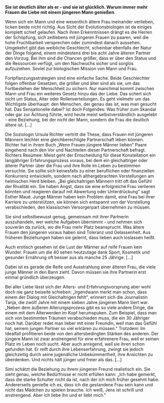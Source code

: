 **Sie ist deutlich älter als er - und sie ist glücklich. Warum immer mehr Frauen die Liebe mit einem jüngeren Mann genießen.**

Wenn sich ein Mann und eine wesentlich ältere Frau ineinander verlieben, ticken beide nicht richtig. Aus Sicht der Evolutionsbiologen ist da einiges komplett schief gelaufen. Nach ihren Erkenntnissen drängt es die Herren der Schöpfung, sich zeitlebens mit jüngeren Frauen zu paaren, weil die hohe Fruchtbarkeit versprechen oder zumindest danach aussehen. Umgekehrt gibt das weibliche Geschlecht, scheinbar ebenfalls der Natur der Dinge folgend, einem mindestens drei bis acht Jahre älteren Partner den Vorzug. Bei ihm sind die Chancen größer, dass er über den Status und die Ressourcen verfügt, um den Nachwuchs sicher und sorglos aufzuziehen. Soviel zur biologischen Mission von Mann und Frau.

Fortpflanzungsstrategien sind eine einfache Sache.
Beide Geschlechter folgen offenbar Gesetzen, die größer und älter sind als sie, um das Fortbestehen der Menschheit zu sichern. Nur manchmal kommt zwischen Mann und Frau ein weiteres Gesetz hinzu das der Liebe. Das schert sich nicht um Status, Alter oder Rollenverteilungen. Es geht vielmehr um das Wichtigste überhaupt: den Menschen, der genau das ist, was man gesucht hat. Das Sensationelle dabei? Ist doch Folgendes: Was früher zum Skandal oder gar zur Ächtung führte, wird heute meist selbstverständlich ausgelebt - eine Beziehung, bei der nicht der Mann, sondern die Frau die deutlich ältere ist. [...] 

Die Soziologin Ursula Richter vertritt die These, dass Frauen mit jüngeren Männern leichter eine gleichberechtigte Partnerschaft leben können. Richter hat in ihrem Buch „Wenn Frauen jüngere Männer lieben" Paare eingehend nach den Vor und Nachteilen dieser Partnerschaft befragt. Richters Resümee: Meist geht der Entscheidung für diese Konstellation ein langjähriger Erfahrungsprozess voraus, bei dem ein gleichaltriger oder älterer Partner über die Frau und ihre Rolle im Leben zu bestimmen versuchte. Sie sollte sich keinesfalls zu einer beruflichen oder finanziellen Konkurrenz entwickeln, sondern nach althergebrachten Vorstellungen am heimischen Herd bleiben. „Bei gleichaltrigen Männern tritt oft das Gefühl der Rivalität ein. Sie haben Angst, dass sie eine erfolgreiche Frau verlieren könnten und reagieren darauf mit Abwertung oder Unterdrückung" sagt Esther Maué.
Junge Männer haben kein Problem damit, eine Frau bei ihrer Karriere zu unterstützen, sie können sich entspannt von der Vorstellung verabschieden, den klassischen Versorgerpart übernehmen zu müssen.

Sie sind selbstbewusst genug, gemeinsam mit ihrer Partnerin auszuhandeln, wer welche Aufgaben übernimmt - und nehmen sich souverän da zurück, wo die Frau mehr Platz beansprucht. Was ältere Frauen den jüngeren voraus haben sind Toleranz und Gelassenheit. Aus früheren Beziehungen haben sie gelernt, dass lieben auch loslassen heißt.

Auch erotisch gesehen ist die Lust der Männer auf reife Frauen kein Wunder. Frauen um die 40 sehen heutzutage dank Sport, Kosmetik und gesunder Ernährung oft besser aus als manche 25 Jährige. [...] 

Dabei ist es gerade die Reife und Ausstrahlung einer älteren Frau, die viele junge Männer in den Bann zieht. Davon müssen sie ihre Partnerin erst einmal gründlich überzeugen.

Bei aller Liebe lässt sich der Alters- und Erfahrungsvorsprung aber wohl doch nie ganz beiseite schieben: „Irgendwann merkt man schon, dass einem der Dialog mit Gleichaltrigen fehlt", erinnert sich die Journalistin Tanja, die zwölf Jahre mit einem sieben Jahre jüngeren Mann liiert war. „Neben dem äußeren Alterungsprozess gibt es so viele andere Dinge, die einem mit dem Älterwerden im Kopf herumspuken. Zum Beispiel, dass man sich von bestimmten Träumen verabschieden muss, die ein 30 Jähriger noch hat. Darüber redet man lieber mit einer Freundin, weil man das Gefühl hat, seinem jungen Partner so viel erklären zu müssen." Trotzdem: Im Idealfall profitieren beide von den altersbedingten Stärken des anderen. Der jüngere Mann ist zwar anstrengend für eine erfahrenere Frau, weil er seinen Platz im Leben noch sucht. Aber auch anregend, weil sie ihren schon gefunden hat. Er reift durch ihre Lebenserfahrung, zwingt sie jedoch gleichzeitig durch seine jugendliche Unbekümmertheit, ihre Ansichten zu überdenken. Und nichts hält jünger und freier als das. [...]

Simi schätzt die Beziehung zu ihrem jüngeren Freund realistisch ein. Sie sieht genau, welche Bedürfnisse er nicht erfüllen kann: „Ich habe gemerkt, dass die starke Schulter nicht da ist, nach der ich mich früher gesehnt habe. Andererseits genieße ich es, dass ich die gestandene Frau sein kann und nicht das Mädchen zu spielen brauche. Ich weiß, Jens ist schrill und anstrengend. Aber ich liebe ihn und er liebt mich."